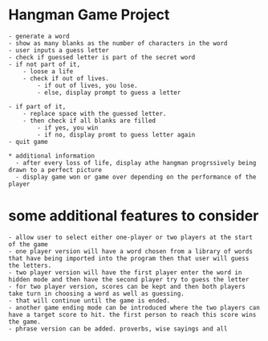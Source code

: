 # Hangman Game Project
	- generate a word
	- show as many blanks as the number of characters in the word 
	- user inputs a guess letter 
	- check if guessed letter is part of the secret word 
	- if not part of it, 
	    - loose a life 
	    - check if out of lives. 
	        - if out of lives, you lose. 
	        - else, display prompt to guess a letter 

	- if part of it, 
	    - replace space with the guessed letter.
	    - then check if all blanks are filled
	        - if yes, you win
	        - if no, display promt to guess letter again
	- quit game

	* additional information
	  - after every loss of life, display athe hangman progrssively being drawn to a perfect picture
	  - display game won or game over depending on the performance of the player

# some additional features to consider
	- allow user to select either one-player or two players at the start of the game
	- one player version will have a word chosen from a library of words that have being imported into the program then that user will guess the letters.
	- two player version will have the first player enter the word in hidden mode and then have the second player try to guess the letter
	- for two player version, scores can be kept and then both players take turn in choosing a word as well as guessing.
	- that will continue until the game is ended.
	- another game ending mode can be introduced where the two players can have a target score to hit. the first person to reach this score wins the game.
	- phrase version can be added. proverbs, wise sayings and all

